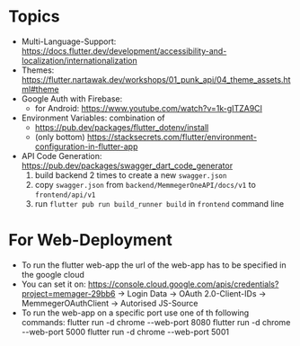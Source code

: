 # Topics

- Multi-Language-Support: https://docs.flutter.dev/development/accessibility-and-localization/internationalization
- Themes: https://flutter.nartawak.dev/workshops/01_punk_api/04_theme_assets.html#theme
- Google Auth with Firebase:
  - for Android: https://www.youtube.com/watch?v=1k-gITZA9CI
- Environment Variables: combination of
  - https://pub.dev/packages/flutter_dotenv/install
  - (only bottom) https://stacksecrets.com/flutter/environment-configuration-in-flutter-app
- API Code Generation: https://pub.dev/packages/swagger_dart_code_generator
  1. build backend 2 times to create a new `swagger.json`
  2. copy `swagger.json` from `backend/MemmegerOneAPI/docs/v1` to `frontend/api/v1`
  3. run `flutter pub run build_runner build` in `frontend` command line


# For Web-Deployment
- To run the flutter web-app the url of the web-app has to be specified in the google cloud
- You can set it on: 
    https://console.cloud.google.com/apis/credentials?project=memager-29bb6
    -> Login Data -> OAuth 2.0-Client-IDs -> MemmegerOAuthClient -> Autorised JS-Source
- To run the web-app on a specific port use one of th following commands:
    flutter run -d chrome --web-port 8080
    flutter run -d chrome --web-port 5000
    flutter run -d chrome --web-port 5001